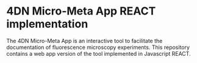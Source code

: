 # 4DN Micro-Meta App REACT implementation
The 4DN Micro-Meta App is an interactive tool to facilitate the documentation of fluorescence microscopy experiments. This repository contains a web app version of the tool implemented in Javascript REACT.
